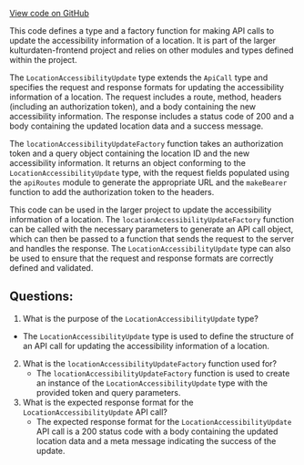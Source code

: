 [View code on GitHub](https://github.com/technologiestiftung/kulturdaten-frontend/blob/master/lib/api/routes/location/accessibility/update.ts)

This code defines a type and a factory function for making API calls to update the accessibility information of a location. It is part of the larger kulturdaten-frontend project and relies on other modules and types defined within the project.

The `LocationAccessibilityUpdate` type extends the `ApiCall` type and specifies the request and response formats for updating the accessibility information of a location. The request includes a route, method, headers (including an authorization token), and a body containing the new accessibility information. The response includes a status code of 200 and a body containing the updated location data and a success message.

The `locationAccessibilityUpdateFactory` function takes an authorization token and a query object containing the location ID and the new accessibility information. It returns an object conforming to the `LocationAccessibilityUpdate` type, with the request fields populated using the `apiRoutes` module to generate the appropriate URL and the `makeBearer` function to add the authorization token to the headers.

This code can be used in the larger project to update the accessibility information of a location. The `locationAccessibilityUpdateFactory` function can be called with the necessary parameters to generate an API call object, which can then be passed to a function that sends the request to the server and handles the response. The `LocationAccessibilityUpdate` type can also be used to ensure that the request and response formats are correctly defined and validated.
## Questions: 
 1. What is the purpose of the `LocationAccessibilityUpdate` type?
   - The `LocationAccessibilityUpdate` type is used to define the structure of an API call for updating the accessibility information of a location.
2. What is the `locationAccessibilityUpdateFactory` function used for?
   - The `locationAccessibilityUpdateFactory` function is used to create an instance of the `LocationAccessibilityUpdate` type with the provided token and query parameters.
3. What is the expected response format for the `LocationAccessibilityUpdate` API call?
   - The expected response format for the `LocationAccessibilityUpdate` API call is a 200 status code with a body containing the updated location data and a meta message indicating the success of the update.